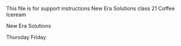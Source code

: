 This file is for support instructions
New Era Solutions class 21
Coffee
Iceream

New Era Solutions

Thursday
Friday
